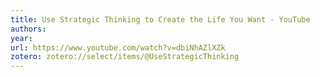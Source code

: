 ```yaml
---
title: Use Strategic Thinking to Create the Life You Want - YouTube
authors: 
year: 
url: https://www.youtube.com/watch?v=dbiNhAZlXZk
zotero: zotero://select/items/@UseStrategicThinking
---
```




